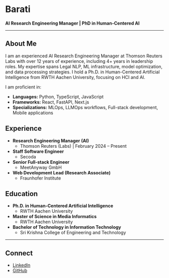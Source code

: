 # Barati

**AI Research Engineering Manager | PhD in Human-Centered AI**

---

## About Me

I am an experienced AI Research Engineering Manager at Thomson Reuters Labs with over 12 years of experience, including 4+ years in leadership roles. My expertise spans Legal NLP, ML infrastructure, model optimization, and data processing strategies. I hold a Ph.D. in Human-Centered Artificial Intelligence from RWTH Aachen University, focusing on HCI and AI.

I am proficient in:
* **Languages:** Python, TypeScript, JavaScript
* **Frameworks:** React, FastAPI, Next.js
* **Specializations:** MLOps, LLMOps workflows, Full-stack development, Mobile applications

## Experience

* **Research Engineering Manager (AI)**
    * Thomson Reuters (Labs) | February 2024 – Present
* **Staff Software Engineer**
    * Secoda
* **Senior Full-stack Engineer**
    * MeetAnyway GmbH
* **Web Development Lead (Research Associate)**
    * Fraunhofer Institute

## Education

* **Ph.D. in Human-Centered Artificial Intelligence**
    * RWTH Aachen University
* **Master of Science in Media Informatics**
    * RWTH Aachen University
* **Bachelor of Technology in Information Technology**
    * Sri Krishna College of Engineering and Technology

---

## Connect

* [LinkedIn](https://www.linkedin.com/in/vinoth-pandian)
* [GitHub](https://github.com/vinoth-pandian)
